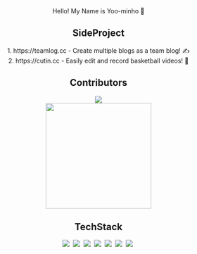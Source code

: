 <div align="center">Hello! My Name is Yoo-minho 👋</div>

<h2 align="center">SideProject</h2>
<div align="center">
  <div>1. https://teamlog.cc - Create multiple blogs as a team blog! ✍</div>
  <div>2. https://cutin.cc - Easily edit and record basketball videos! 🏀</div>
</div>

<h2 align="center">Contributors</h2>
<div align="center">
  <div>
    <img src="https://img.shields.io/badge/nuxt--seo-black?style=flat-square&logo=nuxtdotjs&logoColor=00DC82"/>
  </div>
  <a href="https://github.com/harlan-zw/nuxt-seo/graphs/contributors">
    <img src="https://contrib.rocks/image?repo=harlan-zw/nuxt-seo" width="240px"/>
  </a>
</div>

<h2 align="center">TechStack</h2>
<div align="center">
  <img src="https://img.shields.io/badge/postgresql-black?style=flat-square&logo=PostgreSQL&logoColor=4169E1" />&nbsp
  <img src="https://img.shields.io/badge/javascript-black?style=flat-square&logo=javascript&logoColor=F7DF1E" />&nbsp
  <img src="https://img.shields.io/badge/nuxt.js-black?style=flat-square&logo=nuxt.js&logoColor=00DC82" />&nbsp
  <img src="https://img.shields.io/badge/vue.js-black?style=flat-square&logo=vue.js&logoColor=4FC08D" />&nbsp
  <img src="https://img.shields.io/badge/nestjs-black?style=flat-square&logo=nestjs&logoColor=E0234E" />&nbsp
  <img src="https://img.shields.io/badge/prisma-black?style=flat-square&logo=prisma&logoColor=2D3748" />&nbsp
  <img src="https://img.shields.io/badge/git-black?style=flat-square&logo=git&logoColor=F05032" />&nbsp
</div>

<!-- Made with [contrib.rocks](https://contrib.rocks).-->
